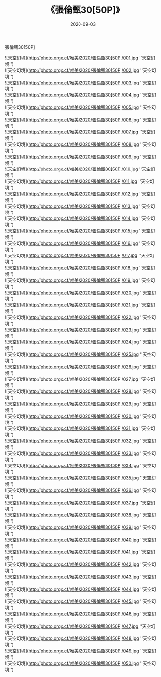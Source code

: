 ﻿---
layout: post
title:  《張倫甄30[50P]》
date:   2020-09-03
image: http://photo.orgx.cf/唯美/2020/張倫甄30[50P]/000.jpg
categories: [美女, 清纯, 唯美]
---

張倫甄30[50P]



![天空幻境](http://photo.orgx.cf/唯美/2020/張倫甄30[50P]/001.jpg ''天空幻境'') <br>
![天空幻境](http://photo.orgx.cf/唯美/2020/張倫甄30[50P]/002.jpg ''天空幻境'') <br>
![天空幻境](http://photo.orgx.cf/唯美/2020/張倫甄30[50P]/003.jpg ''天空幻境'') <br>
![天空幻境](http://photo.orgx.cf/唯美/2020/張倫甄30[50P]/004.jpg ''天空幻境'') <br>
![天空幻境](http://photo.orgx.cf/唯美/2020/張倫甄30[50P]/005.jpg ''天空幻境'') <br>
![天空幻境](http://photo.orgx.cf/唯美/2020/張倫甄30[50P]/006.jpg ''天空幻境'') <br>
![天空幻境](http://photo.orgx.cf/唯美/2020/張倫甄30[50P]/007.jpg ''天空幻境'') <br>
![天空幻境](http://photo.orgx.cf/唯美/2020/張倫甄30[50P]/008.jpg ''天空幻境'') <br>
![天空幻境](http://photo.orgx.cf/唯美/2020/張倫甄30[50P]/009.jpg ''天空幻境'') <br>
![天空幻境](http://photo.orgx.cf/唯美/2020/張倫甄30[50P]/010.jpg ''天空幻境'') <br>
![天空幻境](http://photo.orgx.cf/唯美/2020/張倫甄30[50P]/011.jpg ''天空幻境'') <br>
![天空幻境](http://photo.orgx.cf/唯美/2020/張倫甄30[50P]/012.jpg ''天空幻境'') <br>
![天空幻境](http://photo.orgx.cf/唯美/2020/張倫甄30[50P]/013.jpg ''天空幻境'') <br>
![天空幻境](http://photo.orgx.cf/唯美/2020/張倫甄30[50P]/014.jpg ''天空幻境'') <br>
![天空幻境](http://photo.orgx.cf/唯美/2020/張倫甄30[50P]/015.jpg ''天空幻境'') <br>
![天空幻境](http://photo.orgx.cf/唯美/2020/張倫甄30[50P]/016.jpg ''天空幻境'') <br>
![天空幻境](http://photo.orgx.cf/唯美/2020/張倫甄30[50P]/017.jpg ''天空幻境'') <br>
![天空幻境](http://photo.orgx.cf/唯美/2020/張倫甄30[50P]/018.jpg ''天空幻境'') <br>
![天空幻境](http://photo.orgx.cf/唯美/2020/張倫甄30[50P]/019.jpg ''天空幻境'') <br>
![天空幻境](http://photo.orgx.cf/唯美/2020/張倫甄30[50P]/020.jpg ''天空幻境'') <br>
![天空幻境](http://photo.orgx.cf/唯美/2020/張倫甄30[50P]/021.jpg ''天空幻境'') <br>
![天空幻境](http://photo.orgx.cf/唯美/2020/張倫甄30[50P]/022.jpg ''天空幻境'') <br>
![天空幻境](http://photo.orgx.cf/唯美/2020/張倫甄30[50P]/023.jpg ''天空幻境'') <br>
![天空幻境](http://photo.orgx.cf/唯美/2020/張倫甄30[50P]/024.jpg ''天空幻境'') <br>
![天空幻境](http://photo.orgx.cf/唯美/2020/張倫甄30[50P]/025.jpg ''天空幻境'') <br>
![天空幻境](http://photo.orgx.cf/唯美/2020/張倫甄30[50P]/026.jpg ''天空幻境'') <br>
![天空幻境](http://photo.orgx.cf/唯美/2020/張倫甄30[50P]/027.jpg ''天空幻境'') <br>
![天空幻境](http://photo.orgx.cf/唯美/2020/張倫甄30[50P]/028.jpg ''天空幻境'') <br>
![天空幻境](http://photo.orgx.cf/唯美/2020/張倫甄30[50P]/029.jpg ''天空幻境'') <br>
![天空幻境](http://photo.orgx.cf/唯美/2020/張倫甄30[50P]/030.jpg ''天空幻境'') <br>
![天空幻境](http://photo.orgx.cf/唯美/2020/張倫甄30[50P]/031.jpg ''天空幻境'') <br>
![天空幻境](http://photo.orgx.cf/唯美/2020/張倫甄30[50P]/032.jpg ''天空幻境'') <br>
![天空幻境](http://photo.orgx.cf/唯美/2020/張倫甄30[50P]/033.jpg ''天空幻境'') <br>
![天空幻境](http://photo.orgx.cf/唯美/2020/張倫甄30[50P]/034.jpg ''天空幻境'') <br>
![天空幻境](http://photo.orgx.cf/唯美/2020/張倫甄30[50P]/035.jpg ''天空幻境'') <br>
![天空幻境](http://photo.orgx.cf/唯美/2020/張倫甄30[50P]/036.jpg ''天空幻境'') <br>
![天空幻境](http://photo.orgx.cf/唯美/2020/張倫甄30[50P]/037.jpg ''天空幻境'') <br>
![天空幻境](http://photo.orgx.cf/唯美/2020/張倫甄30[50P]/038.jpg ''天空幻境'') <br>
![天空幻境](http://photo.orgx.cf/唯美/2020/張倫甄30[50P]/039.jpg ''天空幻境'') <br>
![天空幻境](http://photo.orgx.cf/唯美/2020/張倫甄30[50P]/040.jpg ''天空幻境'') <br>
![天空幻境](http://photo.orgx.cf/唯美/2020/張倫甄30[50P]/041.jpg ''天空幻境'') <br>
![天空幻境](http://photo.orgx.cf/唯美/2020/張倫甄30[50P]/042.jpg ''天空幻境'') <br>
![天空幻境](http://photo.orgx.cf/唯美/2020/張倫甄30[50P]/043.jpg ''天空幻境'') <br>
![天空幻境](http://photo.orgx.cf/唯美/2020/張倫甄30[50P]/044.jpg ''天空幻境'') <br>
![天空幻境](http://photo.orgx.cf/唯美/2020/張倫甄30[50P]/045.jpg ''天空幻境'') <br>
![天空幻境](http://photo.orgx.cf/唯美/2020/張倫甄30[50P]/046.jpg ''天空幻境'') <br>
![天空幻境](http://photo.orgx.cf/唯美/2020/張倫甄30[50P]/047.jpg ''天空幻境'') <br>
![天空幻境](http://photo.orgx.cf/唯美/2020/張倫甄30[50P]/048.jpg ''天空幻境'') <br>
![天空幻境](http://photo.orgx.cf/唯美/2020/張倫甄30[50P]/049.jpg ''天空幻境'') <br>
![天空幻境](http://photo.orgx.cf/唯美/2020/張倫甄30[50P]/050.jpg ''天空幻境'') <br>